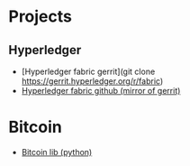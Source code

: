 # Projects
## Hyperledger
* [Hyperledger fabric gerrit](git clone https://gerrit.hyperledger.org/r/fabric)
* [Hyperledger fabric github (mirror of gerrit)](https://github.com/hyperledger/fabric)

# Bitcoin

* [Bitcoin lib (python)](https://github.com/petertodd/python-bitcoinlib)
